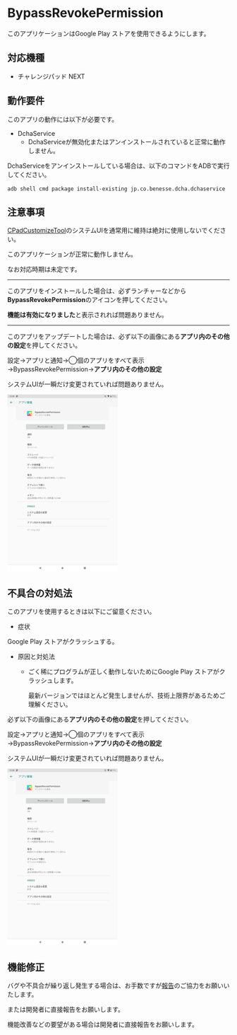 # BypassRevokePermission

このアプリケーションはGoogle Play ストアを使用できるようにします。

## 対応機種

- チャレンジパッド NEXT

## 動作要件

このアプリの動作には以下が必要です。

- DchaService
  - DchaServiceが無効化またはアンインストールされていると正常に動作しません。

DchaServiceをアンインストールしている場合は、以下のコマンドをADBで実行してください。

```
adb shell cmd package install-existing jp.co.benesse.dcha.dchaservice
```
 
## 注意事項

[CPadCustomizeTool](https://github.com/Kobold831/CPadCustomizeTool)のシステムUIを通常用に維持は絶対に使用しないでください。

このアプリケーションが正常に動作しません。

なお対応時期は未定です。

***

このアプリをインストールした場合は、必ずランチャーなどから**BypassRevokePermission**のアイコンを押してください。

**機能は有効になりました**と表示されれば問題ありません。

***

このアプリをアップデートした場合は、必ず以下の画像にある**アプリ内のその他の設定**を押してください。

設定→アプリと通知→◯個のアプリをすべて表示→BypassRevokePermission→**アプリ内のその他の設定**

システムUIが一瞬だけ変更されていれば問題ありません。

<img src="images/image-01.png" height="400">

## 不具合の対処法

このアプリを使用するときは以下にご留意ください。

- 症状

Google Play ストアがクラッシュする。

- 原因と対処法
  - ごく稀にプログラムが正しく動作しないためにGoogle Play ストアがクラッシュします。

    最新バージョンではほとんど発生しませんが、技術上限界があるためご理解ください。

必ず以下の画像にある**アプリ内のその他の設定**を押してください。

設定→アプリと通知→◯個のアプリをすべて表示→BypassRevokePermission→**アプリ内のその他の設定**

システムUIが一瞬だけ変更されていれば問題ありません。

<img src="images/image-01.png" height="400">

## 機能修正

バグや不具合が繰り返し発生する場合は、お手数ですが[報告](https://github.com/Kobold831/BypassRevokePermission/issues)のご協力をお願いいたします。

または開発者に直接報告をお願いします。

機能改善などの要望がある場合は開発者に直接報告をお願いします。

